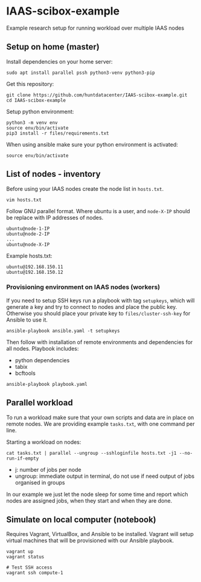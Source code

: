# IAAS-scibox-example

Example research setup for running workload over multiple IAAS nodes

## Setup on home (master)

Install dependencies on your home server:

```
sudo apt install parallel pssh python3-venv python3-pip
```

Get this repository:
```
git clone https://github.com/huntdatacenter/IAAS-scibox-example.git
cd IAAS-scibox-example
```

Setup python environment:
```
python3 -m venv env
source env/bin/activate
pip3 install -r files/requirements.txt
```

When using ansible make sure your python environment is activated:
```
source env/bin/activate
```

## List of nodes - inventory

Before using your IAAS nodes create the node list in `hosts.txt`.
```
vim hosts.txt
```

Follow GNU parallel format. Where ubuntu is a user, and `node-X-IP` should be replace with IP addresses of nodes.
```
ubuntu@node-1-IP
ubuntu@node-2-IP
...
ubuntu@node-X-IP
```

Example hosts.txt:
```
ubuntu@192.168.150.11
ubuntu@192.168.150.12
```

### Provisioning environment on IAAS nodes (workers)

If you need to setup SSH keys run a playbook with tag `setupkeys`, which will generate a key
and try to connect to nodes and place the public key. Otherwise you should place your private
key to `files/cluster-ssh-key` for Ansible to use it.

```
ansible-playbook ansible.yaml -t setupkeys
```

Then follow with installation of remote environments and dependencies for all nodes.
Playbook includes:
- python dependencies
- tabix
- bcftools

```
ansible-playbook playbook.yaml
```

## Parallel workload

To run a workload make sure that your own scripts and data are in place on remote nodes.
We are providing example `tasks.txt`, with one command per line.

Starting a workload on nodes:

```
cat tasks.txt | parallel --ungroup --sshloginfile hosts.txt -j1 --no-run-if-empty
```

- j: number of jobs per node
- ungroup: immediate output in terminal, do not use if need output of jobs organised in groups

In our example we just let the node sleep for some time and report which nodes are assigned jobs,
when they start and when they are done.

## Simulate on local computer (notebook)

Requires Vagrant, VirtualBox, and Ansible to be installed. Vagrant will setup virtual
machines that will be provisioned with our Ansible playbook.

```
vagrant up
vagrant status

# Test SSH access
vagrant ssh compute-1
```
